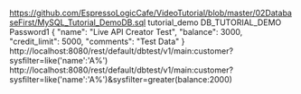 https://github.com/EspressoLogicCafe/VideoTutorial/blob/master/02DatabaseFirst/MySQL_Tutorial_DemoDB.sql
tutorial_demo
DB_TUTORIAL_DEMO
Password1
{
    "name": "Live API Creator Test",
    "balance": 3000,
    "credit_limit": 5000,
    "comments": "Test Data"
}
http://localhost:8080/rest/default/dbtest/v1/main:customer?sysfilter=like('name':'A%')
http://localhost:8080/rest/default/dbtest/v1/main:customer?sysfilter=like('name':'A%')&sysfilter=greater(balance:2000)

